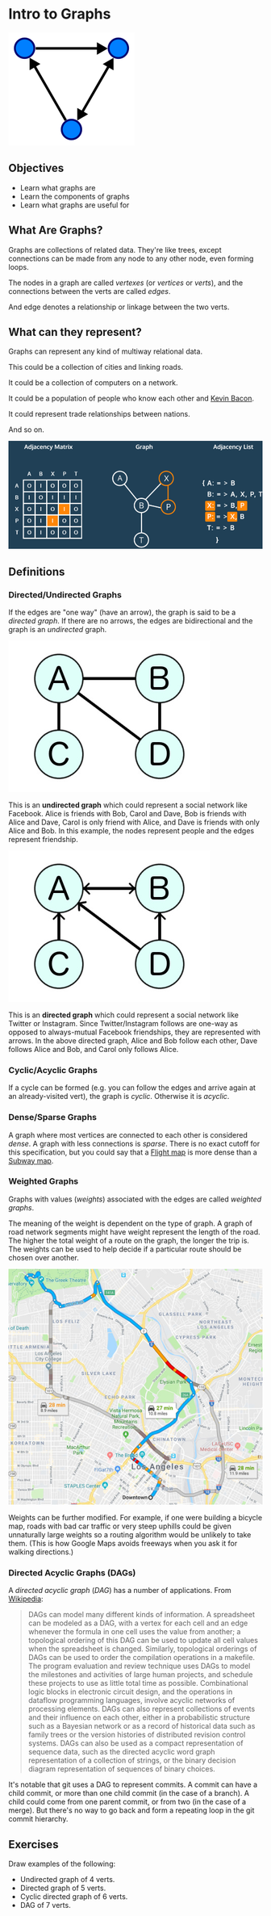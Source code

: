 # Intro to Graphs

![Directed Graph](img/graph.png)

## Objectives

- Learn what graphs are
- Learn the components of graphs
- Learn what graphs are useful for

## What Are Graphs?

Graphs are collections of related data. They're like trees, except connections can be made from any node to any other node, even forming loops.

The nodes in a graph are called _vertexes_ (or _vertices_ or _verts_), and the connections between the verts are called _edges_.

And edge denotes a relationship or linkage between the two verts.

## What can they represent?

Graphs can represent any kind of multiway relational data.

This could be a collection of cities and linking roads.

It could be a collection of computers on a network.

It could be a population of people who know each other and [Kevin
Bacon](https://en.wikipedia.org/wiki/Six_Degrees_of_Kevin_Bacon).

It could represent trade relationships between nations.

And so on.

![Different ways to represent a graph](img/representations.PNG)

## Definitions

### Directed/Undirected Graphs

If the edges are "one way" (have an arrow), the graph is said to be a
_directed graph_. If there are no arrows, the edges are bidirectional
and the graph is an _undirected_ graph.

![Undirected Graph](img/social_graph_undirected.jpg)

This is an **undirected graph** which could represent a social network like Facebook. Alice is friends with Bob, Carol and Dave, Bob is friends with Alice and Dave, Carol is only friend with Alice, and Dave is friends with only Alice and Bob. In this example, the nodes represent people and the edges represent friendship.

![Directed Graph](img/social_graph_directed.jpg)

This is an **directed graph** which could represent a social network like Twitter or Instagram. Since Twitter/Instagram follows are one-way as opposed to always-mutual Facebook friendships, they are represented with arrows. In the above directed graph, Alice and Bob follow each other, Dave follows Alice and Bob, and Carol only follows Alice.

### Cyclic/Acyclic Graphs

If a cycle can be formed (e.g. you can follow the edges and arrive again at an already-visited vert), the graph is _cyclic_. Otherwise it is _acyclic_.

### Dense/Sparse Graphs

A graph where most vertices are connected to each other is considered _dense_. A graph with less connections is _sparse_. There is no exact cutoff for this specification, but you could say that a [Flight map](https://news.delta.com/route-map-us-canada) is more dense than a [Subway map](http://web.mta.info/maps/submap.html).

### Weighted Graphs

Graphs with values (_weights_) associated with the edges are called _weighted graphs_.

The meaning of the weight is dependent on the type of graph. A graph of road network segments might have weight represent the length of the road. The higher the total weight of a route on the graph, the longer the trip is. The weights can be used to help decide if a particular route should be chosen over another.

![Directed Graph](img/GoogleMaps.jpg)

Weights can be further modified. For example, if one were building a bicycle map, roads with bad car traffic or very steep uphills could be given unnaturally large weights so a routing algorithm would be unlikely to take them. (This is how Google Maps avoids freeways when you ask it for walking directions.)

### Directed Acyclic Graphs (DAGs)

A _directed acyclic graph_ (_DAG_) has a number of applications. From [Wikipedia](https://en.wikipedia.org/wiki/Directed_acyclic_graph):

> DAGs can model many different kinds of information. A spreadsheet can
> be modeled as a DAG, with a vertex for each cell and an edge whenever
> the formula in one cell uses the value from another; a topological
> ordering of this DAG can be used to update all cell values when the
> spreadsheet is changed. Similarly, topological orderings of DAGs can
> be used to order the compilation operations in a makefile. The program
> evaluation and review technique uses DAGs to model the milestones and
> activities of large human projects, and schedule these projects to use
> as little total time as possible. Combinational logic blocks in
> electronic circuit design, and the operations in dataflow programming
> languages, involve acyclic networks of processing elements. DAGs can
> also represent collections of events and their influence on each
> other, either in a probabilistic structure such as a Bayesian network
> or as a record of historical data such as family trees or the version
> histories of distributed revision control systems. DAGs can also be
> used as a compact representation of sequence data, such as the
> directed acyclic word graph representation of a collection of strings,
> or the binary decision diagram representation of sequences of binary
> choices.

It's notable that git uses a DAG to represent commits. A commit can have a child
commit, or more than one child commit (in the case of a branch). A child could
come from one parent commit, or from two (in the case of a merge). But there's
no way to go back and form a repeating loop in the git commit hierarchy.

## Exercises

Draw examples of the following:

- Undirected graph of 4 verts.
- Directed graph of 5 verts.
- Cyclic directed graph of 6 verts.
- DAG of 7 verts.
